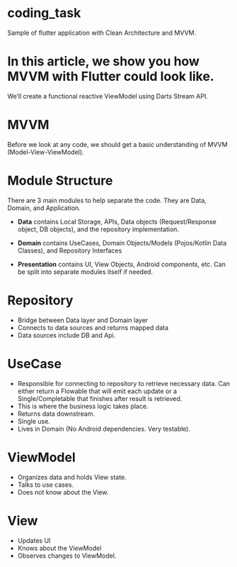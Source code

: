 # coding_task
Sample of flutter application with Clean Architecture and MVVM.

# In this article, we show you how MVVM with Flutter could look like.
We’ll create a functional reactive ViewModel using Darts Stream API.

# MVVM
Before we look at any code, we should get a basic understanding of MVVM (Model-View-ViewModel).

# Module Structure
There are 3 main modules to help separate the code. They are Data, Domain, and Application.

- **Data** contains Local Storage, APIs, Data objects (Request/Response object, DB objects), and the repository implementation.

- **Domain** contains UseCases, Domain Objects/Models (Pojos/Kotlin Data Classes), and Repository Interfaces

- **Presentation** contains UI, View Objects, Android components, etc. Can be split into separate modules itself if needed.

# Repository
- Bridge between Data layer and Domain layer
- Connects to data sources and returns mapped data
- Data sources include DB and Api.

# UseCase
- Responsible for connecting to repository to retrieve necessary data. Can either return a Flowable that will emit each update or a Single/Completable that finishes after result is retrieved.
- This is where the business logic takes place.
- Returns data downstream.
- Single use.
- Lives in Domain (No Android dependencies. Very testable).

# ViewModel
- Organizes data and holds View state.
- Talks to use cases.
- Does not know about the View.

# View
- Updates UI
- Knows about the ViewModel
- Observes changes to ViewModel.



